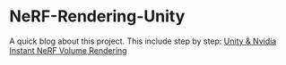 # NeRF-Rendering-Unity

A quick blog about this project. This include step by step: [Unity & Nvidia Instant NeRF Volume Rendering](https://spyispie120.github.io/posts/unityvolumerendering/)
